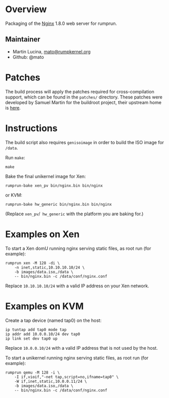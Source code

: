 Overview
========

Packaging of the [Nginx](http://nginx.org/) 1.8.0 web server for rumprun.

Maintainer
----------

* Martin Lucina, mato@rumpkernel.org
* Github: @mato

Patches
=======

The build process will apply the patches required for cross-compilation
support, which can be found in the `patches/` directory. These patches were
developed by Samuel Martin for the buildroot project, their upstream home is
[here](http://git.buildroot.net/buildroot/tree/package/nginx).

Instructions
============

The build script also requires `genisoimage` in order to build the ISO image
for `/data`.

Run `make`:

```
make
```

Bake the final unikernel image for Xen:
```
rumprun-bake xen_pv bin/nginx.bin bin/nginx
```

or KVM:

```
rumprun-bake hw_generic bin/nginx.bin bin/nginx
```

(Replace `xen_pv`/` hw_generic` with the platform you are baking for.)

Examples on Xen
===============

To start a Xen domU running nginx serving static files, as root run (for
example):

````
rumprun xen -M 128 -di \
    -n inet,static,10.10.10.10/24 \
    -b images/data.iso,/data \
    -- bin/nginx.bin -c /data/conf/nginx.conf
````

Replace `10.10.10.10/24` with a valid IP address on your Xen network.

Examples on KVM
===============

Create a tap device (named tap0) on the host:

````
ip tuntap add tap0 mode tap
ip addr add 10.0.0.10/24 dev tap0
ip link set dev tap0 up
````

Replace `10.0.0.10/24` with a valid IP address that is not used by the host.

To start a unikernel running nginx serving static files, as root run (for
example):

````
rumprun qemu -M 128 -i \
    -I if,vioif,"-net tap,script=no,ifname=tap0" \
    -W if,inet,static,10.0.0.11/24 \
    -b images/data.iso,/data \
    -- bin/nginx.bin -c /data/conf/nginx.conf
````
